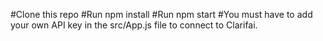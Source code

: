 #Clone this repo
#Run npm install
#Run npm start
#You must have to add your own API key in the src/App.js file to connect to Clarifai.
